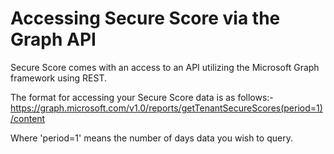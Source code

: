# Accessing Secure Score via the Graph API

Secure Score comes with an access to an API utilizing the Microsoft Graph framework using REST.

The format for accessing your Secure Score data is as follows:-
https://graph.microsoft.com/v1.0/reports/getTenantSecureScores(period=1)/content

Where 'period=1' means the number of days data you wish to query.

